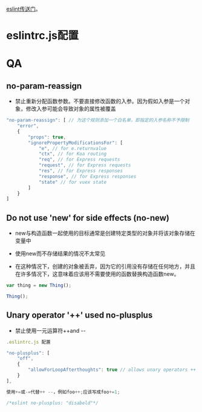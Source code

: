 [eslint传送门](https://markdown.com.cn)。
# eslintrc.js配置


# QA

## no-param-reassign

- 禁止重新分配函数参数。不要直接修改函数的入参。因为假如入参是一个对象，修改入参可能会导致对象的属性被覆盖

```js
"no-param-reassign": [ // 为这个规则添加一个白名单，即指定的入参名称不予限制
    "error",
    {
        "props": true,
        "ignorePropertyModificationsFor": [
            "e", // for e.returnvalue
            "ctx", // for Koa routing
            "req", // for Express requests
            "request", // for Express requests
            "res", // for Express responses
            "response", // for Express responses
            "state" // for vuex state
        ]
    }
]
```

## Do not use 'new' for side effects (no-new)

- new与构造函数一起使用的目标通常是创建特定类型的对象并将该对象存储在变量中

- 使用new而不存储结果的情况不太常见

- 在这种情况下，创建的对象被丢弃，因为它的引用没有存储在任何地方，并且在许多情况下，这意味着应该用不需要使用的函数替换构造函数new。

```js
var thing = new Thing();

Thing();

```

## Unary operator '++' used no-plusplus

- 禁止使用一元运算符++and --

```js
.eslintrc.js 配置

"no-plusplus": [
    "off",
    {
        "allowForLoopAfterthoughts": true // allows unary operators ++ and -- in the afterthought (final expression) of a for loop
    }
],
```

```js
使用+=或-=代替++ --，例如foo++;应该写成foo+=1;
```

```js
/*eslint no-plusplus: "disabeld"*/
```